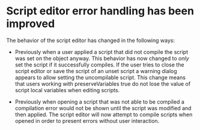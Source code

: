# Script editor error handling has been improved

The behavior of the script editor has changed in the following ways:

* Previously when a user applied a script that did not compile the
script was set on the object anyway. This behavior has now changed to
*only* set the script if it successfully compiles. If the user tries
to close the script editor or save the script of an unset script a
warning dialog appears to allow setting the uncompilable script. This
change means that users working with preserveVariables true do not lose
the value of script local variables when editing scripts.

* Previously when opening a script that was not able to be compiled
a compilation error would not be shown until the script was modified and
then applied. The script editor will now attempt to compile scripts when
opened in order to present errors without user interaction.
